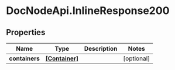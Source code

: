# DocNodeApi.InlineResponse200

## Properties
Name | Type | Description | Notes
------------ | ------------- | ------------- | -------------
**containers** | [**[Container]**](Container.md) |  | [optional] 



